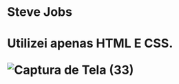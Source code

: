 
<h1>Steve Jobs<h1>
  <p> Utilizei apenas HTML E CSS.</p>


![Captura de Tela (33)](https://user-images.githubusercontent.com/98523060/176501135-9a2d1ac2-62cb-4c56-89fb-9e8305f09150.png)
